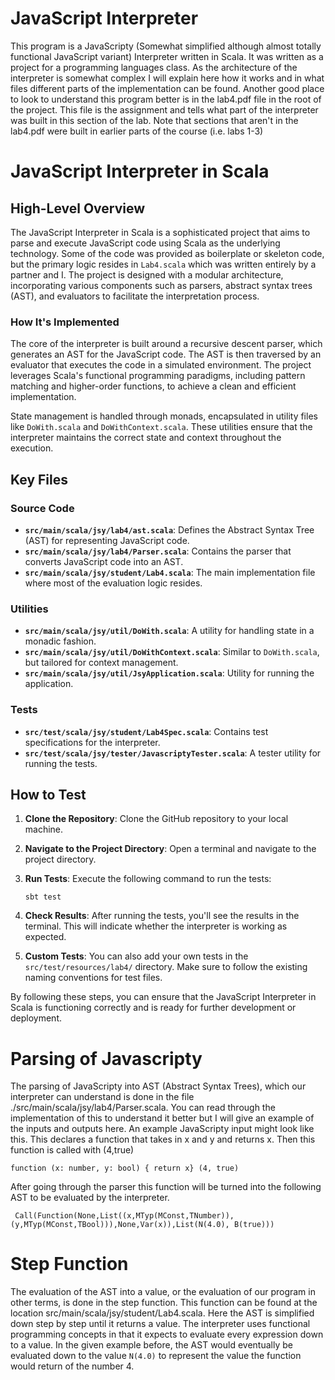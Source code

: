 # JavaScript Interpreter
This program is a JavaScripty (Somewhat simplified although almost totally functional JavaScript variant) Interpreter written in Scala. It was written as a project for a programming languages class. As the architecture of the interpreter is somewhat complex I will explain here how it works and in what files different parts of the implementation can be found. Another good place to look to understand this program better is in the lab4.pdf file in the root of the project. This file is the assignment and tells what part of the interpreter was built in this section of the lab. Note that sections that aren't in the lab4.pdf were built in earlier parts of the course (i.e. labs 1-3)




# JavaScript Interpreter in Scala

## High-Level Overview

The JavaScript Interpreter in Scala is a sophisticated project that aims to parse and execute JavaScript code using Scala as the underlying technology. Some of the code was provided as boilerplate or skeleton code, but the primary logic resides in `Lab4.scala` which was written entirely by a partner and I. The project is designed with a modular architecture, incorporating various components such as parsers, abstract syntax trees (AST), and evaluators to facilitate the interpretation process.

### How It's Implemented

The core of the interpreter is built around a recursive descent parser, which generates an AST for the JavaScript code. The AST is then traversed by an evaluator that executes the code in a simulated environment. The project leverages Scala's functional programming paradigms, including pattern matching and higher-order functions, to achieve a clean and efficient implementation.

State management is handled through monads, encapsulated in utility files like `DoWith.scala` and `DoWithContext.scala`. These utilities ensure that the interpreter maintains the correct state and context throughout the execution.

## Key Files

### Source Code

- **`src/main/scala/jsy/lab4/ast.scala`**: Defines the Abstract Syntax Tree (AST) for representing JavaScript code.
- **`src/main/scala/jsy/lab4/Parser.scala`**: Contains the parser that converts JavaScript code into an AST.
- **`src/main/scala/jsy/student/Lab4.scala`**: The main implementation file where most of the evaluation logic resides.

### Utilities

- **`src/main/scala/jsy/util/DoWith.scala`**: A utility for handling state in a monadic fashion.
- **`src/main/scala/jsy/util/DoWithContext.scala`**: Similar to `DoWith.scala`, but tailored for context management.
- **`src/main/scala/jsy/util/JsyApplication.scala`**: Utility for running the application.

### Tests

- **`src/test/scala/jsy/student/Lab4Spec.scala`**: Contains test specifications for the interpreter.
- **`src/test/scala/jsy/tester/JavascriptyTester.scala`**: A tester utility for running the tests.

## How to Test

1. **Clone the Repository**: Clone the GitHub repository to your local machine.
2. **Navigate to the Project Directory**: Open a terminal and navigate to the project directory.
3. **Run Tests**: Execute the following command to run the tests:
    ```
    sbt test
    ```
4. **Check Results**: After running the tests, you'll see the results in the terminal. This will indicate whether the interpreter is working as expected.

5. **Custom Tests**: You can also add your own tests in the `src/test/resources/lab4/` directory. Make sure to follow the existing naming conventions for test files.

By following these steps, you can ensure that the JavaScript Interpreter in Scala is functioning correctly and is ready for further development or deployment.


# Parsing of Javascripty
The parsing of JavaScripty into AST (Abstract Syntax Trees), which our interpreter can understand is done in the file ./src/main/scala/jsy/lab4/Parser.scala. You can read through the implementation of this to understand it better but I will give an example of the inputs and outputs here. An example JavaScripty input might look like this. This declares a function that takes in x and y and returns x. Then this function is called with (4,true)

``` function (x: number, y: bool) { return x} (4, true) ```

After going through the parser this function will be turned into the following AST to be evaluated by the interpreter. 


```  Call(Function(None,List((x,MTyp(MConst,TNumber)),(y,MTyp(MConst,TBool))),None,Var(x)),List(N(4.0), B(true))) ```

# Step Function
The evaluation of the AST into a value, or the evaluation of our program in other terms, is done in the step function. This function can be found at the location src/main/scala/jsy/student/Lab4.scala. Here the AST is simplified down step by step until it returns a value. The interpreter uses functional programming concepts in that it expects to evaluate every expression down to a value. In the given example before, the AST would eventually be evaluated down to the value ``` N(4.0) ``` to represent the value the function would return of the number 4. 
